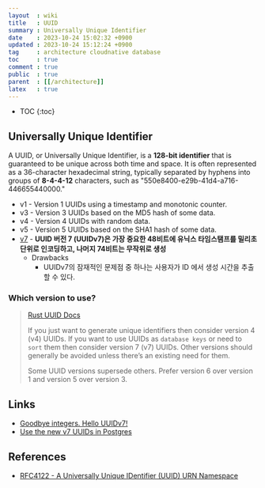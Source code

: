 ```yaml
---
layout  : wiki
title   : UUID
summary : Universally Unique Identifier
date    : 2023-10-24 15:02:32 +0900
updated : 2023-10-24 15:12:24 +0900
tag     : architecture cloudnative database
toc     : true
comment : true
public  : true
parent  : [[/architecture]]
latex   : true
---
```

* TOC
{:toc}

## Universally Unique Identifier

A UUID, or Universally Unique Identifier, is a __128-bit identifier__ that is guaranteed to be unique across both time and space. It is often represented as a 36-character hexadecimal string, typically separated by hyphens into groups of __8-4-4-12__ characters, such as "550e8400-e29b-41d4-a716-446655440000."

- v1 - Version 1 UUIDs using a timestamp and monotonic counter.
- v3 - Version 3 UUIDs based on the MD5 hash of some data.
- v4 - Version 4 UUIDs with random data.
- v5 - Version 5 UUIDs based on the SHA1 hash of some data.
- [v7](https://www.ietf.org/archive/id/draft-ietf-uuidrev-rfc4122bis-00.html#name-uuid-version-7) - __UUID 버전 7 (UUIDv7)은 가장 중요한 48비트에 유닉스 타임스탬프를 밀리초 단위로 인코딩하고, 나머지 74비트는 무작위로 생성__
  - Drawbacks
    - UUIDv7의 잠재적인 문제점 중 하나는 사용자가 ID 에서 생성 시간을 추출할 수 있다.

### Which version to use?

> [Rust UUID Docs](https://docs.rs/uuid/latest/uuid/)
> 
> If you just want to generate unique identifiers then consider version 4 (v4) UUIDs. If you want to use UUIDs as `database keys` or need to `sort` them then consider version 7 (v7) UUIDs. Other versions should generally be avoided unless there’s an existing need for them.
>
> Some UUID versions supersede others. Prefer version 6 over version 1 and version 5 over version 3.

## Links

- [Goodbye integers. Hello UUIDv7!](https://buildkite.com/blog/goodbye-integers-hello-uuids)
- [Use the new v7 UUIDs in Postgres](https://pgxn.org/dist/pg_uuidv7/)

## References

- [RFC4122 - A Universally Unique IDentifier (UUID) URN Namespace](https://datatracker.ietf.org/doc/html/rfc4122)